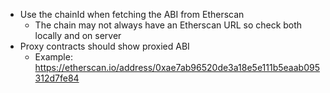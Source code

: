 - Use the chainId when fetching the ABI from Etherscan
    - The chain may not always have an Etherscan URL so check both locally and on server
- Proxy contracts should show proxied ABI
    - Example: https://etherscan.io/address/0xae7ab96520de3a18e5e111b5eaab095312d7fe84
